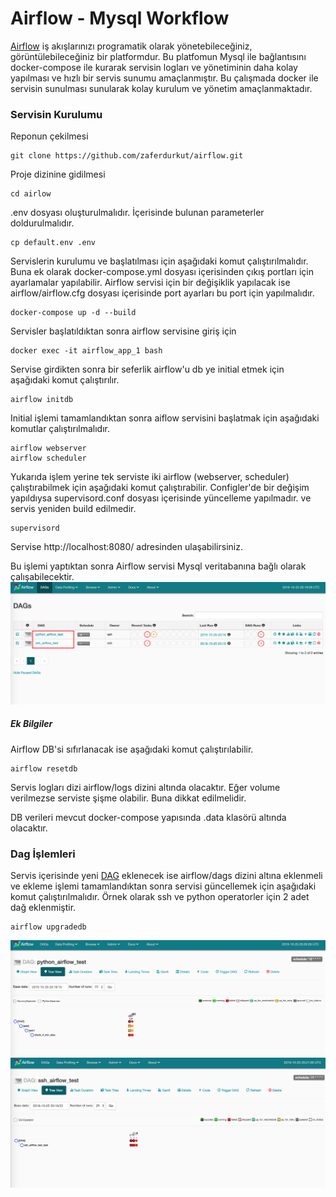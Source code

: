 # Airflow - Mysql Workflow
[Airflow](https://airflow.apache.org/) iş akışlarınızı programatik olarak yönetebileceğiniz, görüntülebileceğiniz bir platformdur. Bu platfomun Mysql ile bağlantısını docker-compose ile kurarak servisin logları ve yönetiminin daha kolay yapılması ve hızlı bir servis sunumu amaçlanmıştır. Bu çalışmada docker ile servisin sunulması sunularak kolay kurulum ve yönetim amaçlanmaktadır.


### Servisin Kurulumu
Reponun çekilmesi
```
git clone https://github.com/zaferdurkut/airflow.git
```
Proje dizinine gidilmesi
```
cd airlow
```
.env dosyası oluşturulmalıdır. İçerisinde bulunan parameterler doldurulmalıdır.
```
cp default.env .env
```
Servislerin kurulumu ve başlatılması için aşağıdaki komut çalıştırılmalıdır. Buna ek olarak docker-compose.yml dosyası içerisinden çıkış portları için ayarlamalar yapılabilir. Airflow servisi için bir değişiklik yapılacak ise airflow/airflow.cfg dosyası içerisinde port ayarları bu port için yapılmalıdır.
```
docker-compose up -d --build
```
Servisler başlatıldıktan sonra airflow servisine giriş için
```
docker exec -it airflow_app_1 bash
```
Servise girdikten sonra bir seferlik airflow'u db ye initial etmek için aşağıdaki komut çalıştırılır.
```
airflow initdb
```
Initial işlemi tamamlandıktan sonra aiflow servisini başlatmak için aşağıdaki komutlar çalıştırılmalıdır.
```
airflow webserver
airflow scheduler
```
Yukarıda işlem yerine tek serviste iki airflow (webserver, scheduler) çalıştırabilmek için aşağıdaki komut çalıştırabilir. Configler'de bir değişim yapıldıysa supervisord.conf dosyası içerisinde yüncelleme yapılmadır. ve servis yeniden build edilmedir.
```
supervisord
```
Servise http://localhost:8080/ adresinden ulaşabilirsiniz.

Bu işlemi yaptıktan sonra Airflow servisi Mysql veritabanına bağlı olarak çalışabilecektir.
![Airflow](static/main.png "Airflow Main Page")



##### Ek Bilgiler
Airflow DB'si sıfırlanacak ise aşağıdaki komut çalıştırılabilir.
```
airflow resetdb
```
Servis logları dizi airflow/logs dizini altında olacaktır. Eğer volume verilmezse serviste şişme olabilir. Buna dikkat edilmelidir.

 DB verileri mevcut docker-compose yapısında .data klasörü altında olacaktır.


### Dag İşlemleri
Servis içerisinde yeni [DAG](https://airflow.apache.org/concepts.html) eklenecek ise airflow/dags dizini altına eklenmeli ve ekleme işlemi tamamlandıktan sonra servisi güncellemek için aşağıdaki komut çalıştırılmalıdır. Örnek olarak ssh ve python operatorler için 2 adet dağ eklenmiştir.
```
airflow upgradedb
```
![Airflow](static/python_dag.png "Airflow Main Page")
![Airflow](static/ssh_dag.png "Airflow Main Page")